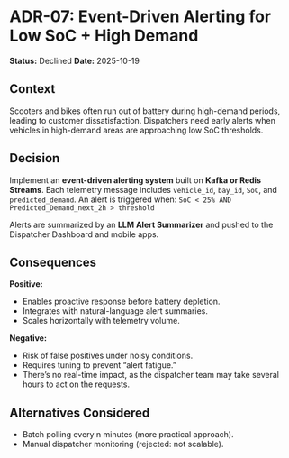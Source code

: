 # ADR-07: Event-Driven Alerting for Low SoC + High Demand

**Status:** Declined
**Date:** 2025-10-19

## Context
Scooters and bikes often run out of battery during high-demand periods, leading to customer dissatisfaction.
Dispatchers need early alerts when vehicles in high-demand areas are approaching low SoC thresholds.

## Decision
Implement an **event-driven alerting system** built on **Kafka or Redis Streams**.
Each telemetry message includes `vehicle_id`, `bay_id`, `SoC`, and `predicted_demand`.
An alert is triggered when:
```SoC < 25% AND Predicted_Demand_next_2h > threshold```

Alerts are summarized by an **LLM Alert Summarizer** and pushed to the Dispatcher Dashboard and mobile apps.

## Consequences
**Positive:**
- Enables proactive response before battery depletion.
- Integrates with natural-language alert summaries.
- Scales horizontally with telemetry volume.

**Negative:**
- Risk of false positives under noisy conditions.
- Requires tuning to prevent “alert fatigue.”
- There’s no real-time impact, as the dispatcher team may take several hours to act on the requests.

## Alternatives Considered
- Batch polling every n minutes (more practical approach).
- Manual dispatcher monitoring (rejected: not scalable).
